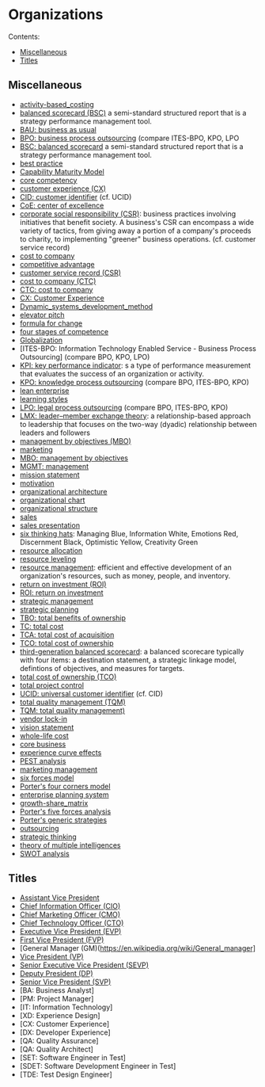 # Organizations

Contents:

* [Miscellaneous](#misc)
* [Titles](#titles)

<h2><a name="misc">Miscellaneous</a></h2>

* [activity-based_costing](https://wikipedia.org/wiki/Activity-based_costing)
* [balanced scorecard (BSC)](https://en.wikipedia.org/wiki/Balanced_scorecard) a semi-standard structured report that is a strategy performance management tool.
* [BAU: business as usual](TODO)
* [BPO: business process outsourcing](https://en.wikipedia.org/wiki/Business_process_outsourcing) (compare ITES-BPO, KPO, LPO
* [BSC: balanced scorecard](https://en.wikipedia.org/wiki/Balanced_scorecard) a semi-standard structured report that is a strategy performance management tool.
* [best practice](https://en.wikipedia.org/wiki/Best_practice)
* [Capability Maturity Model](https://wikipedia.org/wiki/Capability_Maturity_Model)
* [core competency](https://wikipedia.org/wiki/Core_competency)
* [customer experience (CX)](TODO)
* [CID: customer identifier](TODO) (cf. UCID)
* [CoE: center of excellence](TODO)
* [corporate social responsibility (CSR)](https://en.wikipedia.org/wiki/Corporate_social_responsibility): business practices involving initiatives that benefit society. A business's CSR can encompass a wide variety of tactics, from giving away a portion of a company's proceeds to charity, to implementing "greener" business operations. (cf. customer service record)
* [cost to company](https://wikipedia.org/wiki/Cost_to_company)
* [competitive advantage](https://wikipedia.org/wiki/Competitive_advantage)
* [customer service record (CSR)](TODO)
* [cost to company (CTC)](https://en.wikipedia.org/wiki/Cost_to_company)
* [CTC: cost to company](https://en.wikipedia.org/wiki/Cost_to_company)
* [CX: Customer Experience](TODO)
* [Dynamic_systems_development_method](https://wikipedia.org/wiki/Dynamic_systems_development_method)
* [elevator pitch](https://wikipedia.org/wiki/Elevator_pitch)
* [formula for change](https://wikipedia.org/wiki/Formula_for_change)
* [four stages of competence](https://wikipedia.org/wiki/Four_stages_of_competence)
* [Globalization](https://en.wikipedia.org/wiki/Globalization)
* [ITES-BPO: Information Technology Enabled Service - Business Process Outsourcing] (compare BPO, KPO, LPO)
* [KPI: key performance indicator](https://en.wikipedia.org/wiki/Performance_indicator): s a type of performance measurement that evaluates the success of an organization or activity.
* [KPO: knowledge process outsourcing](https://en.wikipedia.org/wiki/Knowledge_process_outsourcing) (compare BPO, ITES-BPO, KPO)
* [lean enterprise](https://wikipedia.org/wiki/Lean_enterprise)
* [learning styles](https://wikipedia.org/wiki/Learning_styles)
* [LPO: legal process outsourcing](https://en.wikipedia.org/wiki/Legal_process_outsourcing) (compare BPO, ITES-BPO, KPO)
* [LMX: leader–member exchange theory](https://en.wikipedia.org/wiki/Leader%E2%80%93member_exchange_theory): a relationship-based approach to leadership that focuses on the two-way (dyadic) relationship between leaders and followers
* [management by objectives (MBO)](https://en.wikipedia.org/wiki/Management_by_objectives)
* [marketing](https://en.wikipedia.org/wiki/Marketing)
* [MBO: management by objectives](https://en.wikipedia.org/wiki/Management_by_objectives)
* [MGMT: management](https://en.wikipedia.org/wiki/Management)
* [mission statement](https://wikipedia.org/wiki/Mission_statement)
* [motivation](https://wikipedia.org/wiki/Motivation)
* [organizational architecture](https://wikipedia.org/wiki/Organizational_architecture)
* [organizational chart](https://en.wikipedia.org/wiki/Organizational_chart)
* [organizational structure](https://wikipedia.org/wiki/Organizational_structure)
* [sales](https://en.wikipedia.org/wiki/Sales)
* [sales presentation](https://wikipedia.org/wiki/Sales_presentation)
* [six thinking hats](https://en.wikipedia.org/wiki/Six_Thinking_Hats): Managing Blue, Information White, Emotions Red, Discernment Black, Optimistic Yellow, Creativity Green
* [resource allocation](https://en.wikipedia.org/wiki/Resource_allocation)
* [resource leveling](https://en.wikipedia.org/wiki/Resource_leveling)
* [resource management](https://en.wikipedia.org/wiki/Resource_management): efficient and effective development of an organization's resources, such as money, people, and inventory.
* [return on investment (ROI)](https://en.wikipedia.org/wiki/Return_on_investment)
* [ROI: return on investment](https://en.wikipedia.org/wiki/Return_on_investment)
* [strategic management](https://wikipedia.org/wiki/Strategic_management)
* [strategic planning](https://wikipedia.org/wiki/Strategic_planning)
* [TBO: total benefits of ownership](https://wikipedia.org/wiki/Total_benefits_of_ownership)
* [TC: total cost](https://wikipedia.org/wiki/Total_cost)
* [TCA: total cost of acquisition](https://wikipedia.org/wiki/Total_cost_of_acquisition)
* [TCO: total cost of ownership](https://en.wikipedia.org/wiki/Total_cost_of_ownership)
* [third-generation balanced scorecard](https://en.wikipedia.org/wiki/Third-generation_balanced_scorecard): a balanced scorecare typically with four items: a destination statement, a strategic linkage model, defintions of objectives, and measures for targets.
* [total cost of ownership (TCO)](https://en.wikipedia.org/wiki/Total_cost_of_ownership)
* [total project control](https://wikipedia.org/wiki/Total_project_control)
* [UCID: universal customer identifier](TODO) (cf. CID)
* [total quality management (TQM)](https://en.wikipedia.org/wiki/Total_quality_management)
* [TQM: total quality management)](https://en.wikipedia.org/wiki/Total_quality_management)
* [vendor lock-in](https://en.wikipedia.org/wiki/Vendor_lock-in)
* [vision statement](https://wikipedia.org/wiki/Vision_statement)
* [whole-life cost](https://wikipedia.org/wiki/Whole-life_cost)
* [core business](https://wikipedia.org/wiki/Core_business)
* [experience curve effects](https://wikipedia.org/wiki/Experience_curve_effects)
* [PEST analysis](https://wikipedia.org/wiki/PEST_analysis)
* [marketing management](https://wikipedia.org/wiki/Marketing_management)
* [six forces model](https://wikipedia.org/wiki/Six_forces_model)
* [Porter's four corners model](https://wikipedia.org/wiki/Porter%27s_four_corners_model)
* [enterprise planning system](https://wikipedia.org/wiki/Enterprise_planning_system)
* [growth-share_matrix](https://wikipedia.org/wiki/Growth%E2%80%93share_matrix)
* [Porter's five forces analysis](https://wikipedia.org/wiki/Porter%27s_five_forces_analysis)
* [Porter's generic strategies](https://wikipedia.org/wiki/Porter%27s_generic_strategies)
* [outsourcing](https://wikipedia.org/wiki/Outsourcing)
* [strategic thinking](https://wikipedia.org/wiki/Strategic_thinking)
* [theory of multiple intelligences](https://wikipedia.org/wiki/Theory_of_multiple_intelligences)
* [SWOT analysis](https://wikipedia.org/wiki/SWOT_analysis)


<h2><a name="titles">Titles</a></h2>

* [Assistant Vice President](https://en.wikipedia.org/wiki/Vice_president#In_business)
* [Chief Information Officer (CIO)](https://en.wikipedia.org/wiki/Chief_information_officer)
* [Chief Marketing Officer (CMO)](https://en.wikipedia.org/wiki/Chief_marketing_officer)
* [Chief Technology Officer (CTO)](https://en.wikipedia.org/wiki/Chief_technology_officer)
* [Executive Vice President (EVP)](https://en.wikipedia.org/wiki/Vice_president#In_business)
* [First Vice President (FVP)](https://en.wikipedia.org/wiki/Vice_president#In_business)
* [General Manager (GM)(https://en.wikipedia.org/wiki/General_manager]
* [Vice President (VP)](https://en.wikipedia.org/wiki/Vice_president#In_business)
* [Senior Executive Vice President (SEVP)](https://en.wikipedia.org/wiki/Vice_president#In_business)
* [Deputy President (DP)](https://en.wikipedia.org/wiki/Vice_president#In_business)
* [Senior Vice President (SVP)](https://en.wikipedia.org/wiki/Vice_president#In_business)
* [BA: Business Analyst]
* [PM: Project Manager]
* [IT: Information Technology]
* [XD: Experience Design]
* [CX: Customer Experience]
* [DX: Developer Experience]
* [QA: Quality Assurance]
* [QA: Quality Architect]
* [SET: Software Engineer in Test]
* [SDET: Software Development Engineer in Test]
* [TDE: Test Design Engineer]
